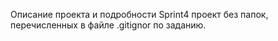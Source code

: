 Описание проекта и подробности
Sprint4 проект без папок, перечисленных в файле .gitignor по заданию.